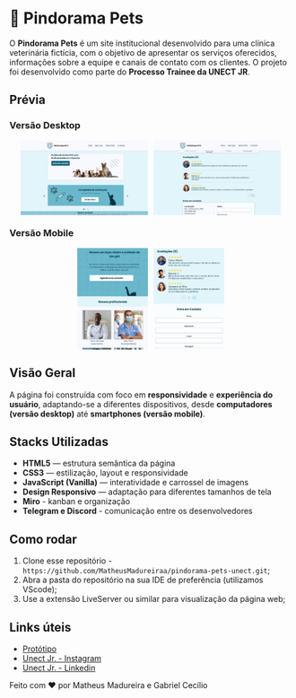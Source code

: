 # 🐾 Pindorama Pets
O **Pindorama Pets** é um site institucional desenvolvido para uma clínica veterinária fictícia, com o objetivo de apresentar os serviços oferecidos, informações sobre a equipe e canais de contato com os clientes. O projeto foi desenvolvido como parte do **Processo Trainee da UNECT JR**.

## Prévia
### Versão Desktop
<div align="center" style="display: flex; justify-content: center; gap: 10px; flex-wrap: wrap;">
    <img src="./assets/desktop01.jpg" alt="Pindorama Pets - Versão Desktop 1" width="45%">
    <img src="./assets/desktop02.jpg" alt="Pindorama Pets - Versão Desktop 2" width="45%">
</div>

### Versão Mobile
<div align="center" style="display: flex; justify-content: center; gap: 10px; flex-wrap: wrap;">
    <img src="./assets/mobile01.jpg" alt="Pindorama Pets - Versão Mobile 1" width="25%">
    <img src="./assets/mobile02.jpg" alt="Pindorama Pets - Versão Mobile 2" width="25%">
</div>

## Visão Geral
A página foi construída com foco em **responsividade** e **experiência do usuário**, adaptando-se a diferentes dispositivos, desde **computadores (versão desktop)** até **smartphones (versão mobile)**.

## Stacks Utilizadas
- **HTML5** — estrutura semântica da página  
- **CSS3** — estilização, layout e responsividade  
- **JavaScript (Vanilla)** — interatividade e carrossel de imagens  
- **Design Responsivo** — adaptação para diferentes tamanhos de tela  
- **Miro** - kanban e organização
- **Telegram e Discord** - comunicação entre os desenvolvedores

## Como rodar
1. Clone esse repositório - `https://github.com/MatheusMadureiraa/pindorama-pets-unect.git`;
2. Abra a pasta do repositório na sua IDE de preferência (utilizamos VScode);
3. Use a extensão LiveServer ou similar para visualização da página web;

## Links úteis
- [Protótipo](https://www.figma.com/design/mCZWN1CWKbOlrkhgx4alAw/Pindorama-Pets---Veterin%C3%A1ria?node-id=152-195&p=f)
- [Unect Jr. - Instagram](https://www.instagram.com/unectjr/)
- [Unect Jr. - Linkedin](https://www.linkedin.com/company/unectjr/posts/?feedView=all)

Feito com ❤️ por Matheus Madureira e Gabriel Cecílio
